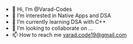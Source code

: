 - 👋 Hi, I’m @Varad-Codes
- 👀 I’m interested in Native Apps and DSA
- 🌱 I’m currently learning DSA with C++
- 💞️ I’m looking to collaborate on ...
- 📫 How to reach me varad.code19@gmail.com

<!---
Varad-Codes/Varad-Codes is a ✨ special ✨ repository because its `README.md` (this file) appears on your GitHub profile.
You can click the Preview link to take a look at your changes.
--->
